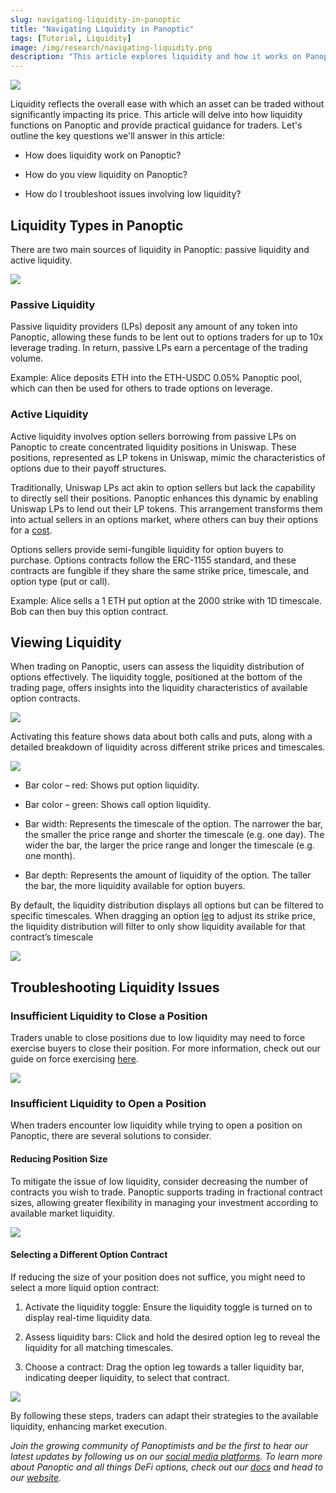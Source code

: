 ```yaml
---
slug: navigating-liquidity-in-panoptic
title: "Navigating Liquidity in Panoptic"
tags: [Tutorial, Liquidity]
image: /img/research/navigating-liquidity.png
description: "This article explores liquidity and how it works on Panoptic, covering passive and active sources, viewing liquidity distribution, and troubleshooting liquidity issues."
---
```


![](./navigating-liquidity.png)

Liquidity reflects the overall ease with which an asset can be traded without significantly impacting its price. This article will delve into how liquidity functions on Panoptic and provide practical guidance for traders. Let's outline the key questions we'll answer in this article:

-   How does liquidity work on Panoptic?
    
-   How do you view liquidity on Panoptic?
    
-   How do I troubleshoot issues involving low liquidity?
    

## Liquidity Types in Panoptic

There are two main sources of liquidity in Panoptic: passive liquidity and active liquidity.

![](./passive-active.png)

### Passive Liquidity

Passive liquidity providers (LPs) deposit any amount of any token into Panoptic, allowing these funds to be lent out to options traders for up to 10x leverage trading. In return, passive LPs earn a percentage of the trading volume.

  

Example: Alice deposits ETH into the ETH-USDC 0.05% Panoptic pool, which can then be used for others to trade options on leverage.

### Active Liquidity

Active liquidity involves option sellers borrowing from passive LPs on Panoptic to create concentrated liquidity positions in Uniswap. These positions, represented as LP tokens in Uniswap, mimic the characteristics of options due to their payoff structures.

  

Traditionally, Uniswap LPs act akin to option sellers but lack the capability to directly sell their positions. Panoptic enhances this dynamic by enabling Uniswap LPs to lend out their LP tokens. This arrangement transforms them into actual sellers in an options market, where others can buy their options for a [cost](https://panoptic.xyz/research/streamia-101).

  

Options sellers provide semi-fungible liquidity for option buyers to purchase. Options contracts follow the ERC-1155 standard, and these contracts are fungible if they share the same strike price, timescale, and option type (put or call).

  

Example: Alice sells a 1 ETH put option at the 2000 strike with 1D timescale. Bob can then buy this option contract.

## Viewing Liquidity

When trading on Panoptic, users can assess the liquidity distribution of options effectively. The liquidity toggle, positioned at the bottom of the trading page, offers insights into the liquidity characteristics of available option contracts.

![](./01.png)

  

Activating this feature shows data about both calls and puts, along with a detailed breakdown of liquidity across different strike prices and timescales.

  

![](./02.png)

  

-   Bar color – red: Shows put option liquidity.
    
-   Bar color – green: Shows call option liquidity.

-   Bar width:  Represents the timescale of the option.  The narrower the bar, the smaller the price range and shorter the timescale (e.g. one day). The wider the bar, the larger the price range and longer the timescale (e.g. one month).
    
-   Bar depth: Represents the amount of liquidity of the option. The taller the bar, the more liquidity available for option buyers.
    

  

By default, the liquidity distribution displays all options but can be filtered to specific timescales. When dragging an option [leg](https://panoptic.xyz/research/panoptic-option-legs) to adjust its strike price, the liquidity distribution will filter to only show liquidity available for that contract’s timescale

  

![](./03.png)

## Troubleshooting Liquidity Issues

### Insufficient Liquidity to Close a Position

Traders unable to close positions due to low liquidity may need to force exercise buyers to close their position. For more information, check out our guide on force exercising [here](https://panoptic.xyz/docs/panoptic-protocol/forced-exercise).

![](./fe.png)

### Insufficient Liquidity to Open a Position

When traders encounter low liquidity while trying to open a position on Panoptic, there are several solutions to consider.

#### Reducing Position Size

To mitigate the issue of low liquidity, consider decreasing the number of contracts you wish to trade. Panoptic supports trading in fractional contract sizes, allowing greater flexibility in managing your investment according to available market liquidity.

![](./04.gif)

#### Selecting a Different Option Contract

If reducing the size of your position does not suffice, you might need to select a more liquid option contract:

1.  Activate the liquidity toggle: Ensure the liquidity toggle is turned on to display real-time liquidity data.
    
2.  Assess liquidity bars: Click and hold the desired option leg to reveal the liquidity for all matching timescales.
    
3.  Choose a contract: Drag the option leg towards a taller liquidity bar, indicating deeper liquidity, to select that contract.
    

![](./05.gif)

By following these steps, traders can adapt their strategies to the available liquidity, enhancing market execution.

*Join the growing community of Panoptimists and be the first to hear our latest updates by following us on our [social media platforms](https://links.panoptic.xyz/all). To learn more about Panoptic and all things DeFi options, check out our [docs](https://panoptic.xyz/docs/intro) and head to our [website](https://panoptic.xyz/).*

